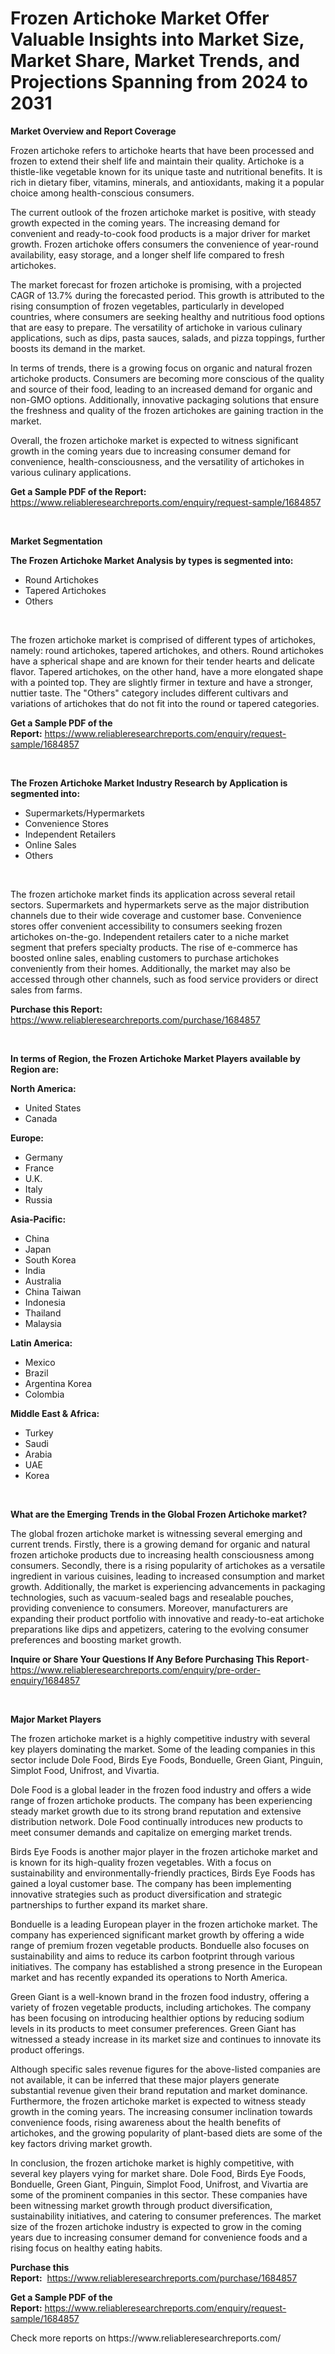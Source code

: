 <p><h1>Frozen Artichoke Market Offer Valuable Insights into Market Size, Market Share, Market Trends, and Projections Spanning from 2024 to 2031</h1></p><p><strong>Market Overview and Report Coverage</strong></p>
<p><p>Frozen artichoke refers to artichoke hearts that have been processed and frozen to extend their shelf life and maintain their quality. Artichoke is a thistle-like vegetable known for its unique taste and nutritional benefits. It is rich in dietary fiber, vitamins, minerals, and antioxidants, making it a popular choice among health-conscious consumers.</p><p>The current outlook of the frozen artichoke market is positive, with steady growth expected in the coming years. The increasing demand for convenient and ready-to-cook food products is a major driver for market growth. Frozen artichoke offers consumers the convenience of year-round availability, easy storage, and a longer shelf life compared to fresh artichokes.</p><p>The market forecast for frozen artichoke is promising, with a projected CAGR of 13.7% during the forecasted period. This growth is attributed to the rising consumption of frozen vegetables, particularly in developed countries, where consumers are seeking healthy and nutritious food options that are easy to prepare. The versatility of artichoke in various culinary applications, such as dips, pasta sauces, salads, and pizza toppings, further boosts its demand in the market.</p><p>In terms of trends, there is a growing focus on organic and natural frozen artichoke products. Consumers are becoming more conscious of the quality and source of their food, leading to an increased demand for organic and non-GMO options. Additionally, innovative packaging solutions that ensure the freshness and quality of the frozen artichokes are gaining traction in the market.</p><p>Overall, the frozen artichoke market is expected to witness significant growth in the coming years due to increasing consumer demand for convenience, health-consciousness, and the versatility of artichokes in various culinary applications.</p></p>
<p><strong>Get a Sample PDF of the Report:</strong> <a href="https://www.reliableresearchreports.com/enquiry/request-sample/1684857">https://www.reliableresearchreports.com/enquiry/request-sample/1684857</a></p>
<p>&nbsp;</p>
<p><strong>Market Segmentation</strong></p>
<p><strong>The Frozen Artichoke Market Analysis by types is segmented into:</strong></p>
<p><ul><li>Round Artichokes</li><li>Tapered Artichokes</li><li>Others</li></ul></p>
<p>&nbsp;</p>
<p><p>The frozen artichoke market is comprised of different types of artichokes, namely: round artichokes, tapered artichokes, and others. Round artichokes have a spherical shape and are known for their tender hearts and delicate flavor. Tapered artichokes, on the other hand, have a more elongated shape with a pointed top. They are slightly firmer in texture and have a stronger, nuttier taste. The "Others" category includes different cultivars and variations of artichokes that do not fit into the round or tapered categories.</p></p>
<p><strong>Get a Sample PDF of the Report:</strong>&nbsp;<a href="https://www.reliableresearchreports.com/enquiry/request-sample/1684857">https://www.reliableresearchreports.com/enquiry/request-sample/1684857</a></p>
<p>&nbsp;</p>
<p><strong>The Frozen Artichoke Market Industry Research by Application is segmented into:</strong></p>
<p><ul><li>Supermarkets/Hypermarkets</li><li>Convenience Stores</li><li>Independent Retailers</li><li>Online Sales</li><li>Others</li></ul></p>
<p>&nbsp;</p>
<p><p>The frozen artichoke market finds its application across several retail sectors. Supermarkets and hypermarkets serve as the major distribution channels due to their wide coverage and customer base. Convenience stores offer convenient accessibility to consumers seeking frozen artichokes on-the-go. Independent retailers cater to a niche market segment that prefers specialty products. The rise of e-commerce has boosted online sales, enabling customers to purchase artichokes conveniently from their homes. Additionally, the market may also be accessed through other channels, such as food service providers or direct sales from farms.</p></p>
<p><strong>Purchase this Report:</strong>&nbsp; <a href="https://www.reliableresearchreports.com/purchase/1684857">https://www.reliableresearchreports.com/purchase/1684857</a></p>
<p>&nbsp;</p>
<p><strong>In terms of Region, the Frozen Artichoke Market Players available by Region are:</strong></p>
<p>
    <p> <strong> North America: </strong>
        <ul>
            <li>United States</li>
            <li>Canada</li>
        </ul>
        </p> 
    <p> <strong> Europe: </strong>
        <ul>
            <li>Germany</li>
            <li>France</li>
            <li>U.K.</li>
            <li>Italy</li>
            <li>Russia</li>
        </ul>
        </p> 
    <p> <strong> Asia-Pacific: </strong>
        <ul>
            <li>China</li>
            <li>Japan</li>
            <li>South Korea</li>
            <li>India</li>
            <li>Australia</li>
            <li>China Taiwan</li>
            <li>Indonesia</li>
            <li>Thailand</li>
            <li>Malaysia</li>
        </ul>
        </p> 
    <p> <strong> Latin America: </strong>
        <ul>
            <li>Mexico</li>
            <li>Brazil</li>
            <li>Argentina Korea</li>
            <li>Colombia</li>
        </ul>
        </p> 
    <p> <strong> Middle East & Africa: </strong>
        <ul>
            <li>Turkey</li>
            <li>Saudi</li>
            <li>Arabia</li>
            <li>UAE</li>
            <li>Korea</li>
        </ul>
    </p>
    </p>
<p>&nbsp;</p>
<p><strong>What are the Emerging Trends in the Global Frozen Artichoke market?</strong></p>
<p><p>The global frozen artichoke market is witnessing several emerging and current trends. Firstly, there is a growing demand for organic and natural frozen artichoke products due to increasing health consciousness among consumers. Secondly, there is a rising popularity of artichokes as a versatile ingredient in various cuisines, leading to increased consumption and market growth. Additionally, the market is experiencing advancements in packaging technologies, such as vacuum-sealed bags and resealable pouches, providing convenience to consumers. Moreover, manufacturers are expanding their product portfolio with innovative and ready-to-eat artichoke preparations like dips and appetizers, catering to the evolving consumer preferences and boosting market growth.</p></p>
<p><strong>Inquire or Share Your Questions If Any Before Purchasing This Report</strong>- <a href="https://www.reliableresearchreports.com/enquiry/pre-order-enquiry/1684857">https://www.reliableresearchreports.com/enquiry/pre-order-enquiry/1684857</a></p>
<p>&nbsp;</p>
<p><strong>Major Market Players</strong></p>
<p><p>The frozen artichoke market is a highly competitive industry with several key players dominating the market. Some of the leading companies in this sector include Dole Food, Birds Eye Foods, Bonduelle, Green Giant, Pinguin, Simplot Food, Unifrost, and Vivartia.</p><p>Dole Food is a global leader in the frozen food industry and offers a wide range of frozen artichoke products. The company has been experiencing steady market growth due to its strong brand reputation and extensive distribution network. Dole Food continually introduces new products to meet consumer demands and capitalize on emerging market trends. </p><p>Birds Eye Foods is another major player in the frozen artichoke market and is known for its high-quality frozen vegetables. With a focus on sustainability and environmentally-friendly practices, Birds Eye Foods has gained a loyal customer base. The company has been implementing innovative strategies such as product diversification and strategic partnerships to further expand its market share.</p><p>Bonduelle is a leading European player in the frozen artichoke market. The company has experienced significant market growth by offering a wide range of premium frozen vegetable products. Bonduelle also focuses on sustainability and aims to reduce its carbon footprint through various initiatives. The company has established a strong presence in the European market and has recently expanded its operations to North America.</p><p>Green Giant is a well-known brand in the frozen food industry, offering a variety of frozen vegetable products, including artichokes. The company has been focusing on introducing healthier options by reducing sodium levels in its products to meet consumer preferences. Green Giant has witnessed a steady increase in its market size and continues to innovate its product offerings.</p><p>Although specific sales revenue figures for the above-listed companies are not available, it can be inferred that these major players generate substantial revenue given their brand reputation and market dominance. Furthermore, the frozen artichoke market is expected to witness steady growth in the coming years. The increasing consumer inclination towards convenience foods, rising awareness about the health benefits of artichokes, and the growing popularity of plant-based diets are some of the key factors driving market growth.</p><p>In conclusion, the frozen artichoke market is highly competitive, with several key players vying for market share. Dole Food, Birds Eye Foods, Bonduelle, Green Giant, Pinguin, Simplot Food, Unifrost, and Vivartia are some of the prominent companies in this sector. These companies have been witnessing market growth through product diversification, sustainability initiatives, and catering to consumer preferences. The market size of the frozen artichoke industry is expected to grow in the coming years due to increasing consumer demand for convenience foods and a rising focus on healthy eating habits.</p></p>
<p><strong>Purchase this Report:</strong>&nbsp;&nbsp;<a href="https://www.reliableresearchreports.com/purchase/1684857">https://www.reliableresearchreports.com/purchase/1684857</a></p>
<p></p>
<p><strong>Get a Sample PDF of the Report:</strong>&nbsp;<a href="https://www.reliableresearchreports.com/enquiry/request-sample/1684857">https://www.reliableresearchreports.com/enquiry/request-sample/1684857</a></p>
<p>Check more reports on https://www.reliableresearchreports.com/</p>